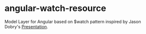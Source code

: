 angular-watch-resource
======================

Model Layer for Angular based on $watch pattern inspired by Jason Dobry's [Presentation](http://pseudobry.com/building-large-apps-with-angularjs.html).
